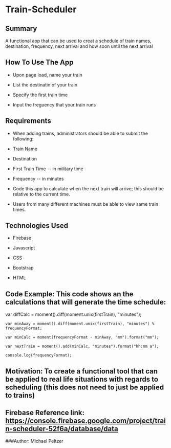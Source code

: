 # Train-Scheduler

## Summary

A functional app that can be used to creat a schedule of train names, destination, frequency, next arrival and
how soon until the next arrival

## How To Use The App 

- Upon page load, name your train

- List the destinatin of your train

- Specify the first train time

- Input the freguency that your train runs

## Requirements

- When adding trains, administrators should be able to submit the following:

- Train Name

- Destination

- First Train Time -- in military time

- Frequency -- in minutes

- Code this app to calculate when the next train will arrive; this should be relative to the current time.

- Users from many different machines must be able to view same train times.


## Technologies Used

- Firebase

- Javascript

- CSS

- Bootstrap

- HTML


## Code Example:  This code shows an the calculations that will generate the time schedule:

var diffCalc = moment().diff(moment.unix(firstTrain), "minutes");
    
    var minAway = moment().diff(moment.unix(firstTrain), "minutes") % frequencyFormat;
    
    var minCalc = moment(frequencyFormat - minAway, "mm").format("mm");
    
    var nextTrain = moment().add(minCalc, "minutes").format("hh:mm a");

    console.log(frequencyFormat); 

## Motivation:  To create a functional tool that can be applied to real life situations with regards to scheduling (this does not need to just be applied to trains)

## Firebase Reference link: https://console.firebase.google.com/project/train-scheduler-52f6a/database/data

###Author: Michael Peltzer


